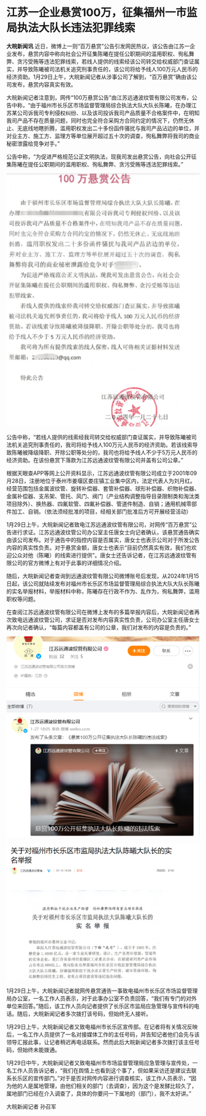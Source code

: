 # 江苏一企业悬赏100万，征集福州一市监局执法大队长违法犯罪线索

**大皖新闻讯**
近日，微博上一则“百万悬赏”公告引发网民热议，该公告由江苏一企业发布，悬赏内容中称向社会公开征集陈曦在提任公职期间的滥用职权、徇私舞弊、贪污受贿等违法犯罪线索，若线人提供的线索经该公司转交给权威部门查证属实，并导致陈曦被司法机关追究刑事责任的，该公司将给予线人100万元人民币的经济资助。1月29日上午，大皖新闻记者从涉事公司了解到，“百万悬赏”确由该公司发布，悬赏内容真实有效。

大皖新闻记者注意到，网传“100万悬赏公告”由江苏远通波纹管有限公司发布，公告中称，“由于福州市长乐区市场监督管理局综合执法大队大队长陈曦，在办理江苏某公司诉我司专利侵权纠纷、以及该司投诉我司产品质量不合格案件中，在明知我司产品不存在质量问题，同时也完全符合采购方合同约定的情况下，仍然无休止、无底线地瞎折腾，滥用职权发出二十多份函件骚扰与我司产品沾边的单位，并对业主方、施工方、监理方等单位展开超过五十次的调查，徇私舞弊将我司的商业秘密泄露给竞争对手。”

公告中称，“为促进严格规范公正文明执法，现我司发出悬赏公告，向社会公开征集陈曦在提任公职期间的滥用职权、徇私舞弊、贪污受贿等违法犯罪线索。”

![cc8e455ab8e5f771165cbde49a355da5.jpg](https://raw.githubusercontent.com/qqhsx/qqnews_image/main/2024/01/29/江苏一企业悬赏100万，征集福州一市监局执法大队长违法犯罪线索/cc8e455ab8e5f771165cbde49a355da5.jpg)

公告中称，“若线人提供的线索经我司转交给权威部门查证属实，并导致陈曦被司法机关追究刑事责任的，我司将给予线人100万元人民币的经济资助。若该线索导致陈曦被降级降职、开除公职等处分的，我司也将给予线人不少于5万元人民币的经济资助。在该份悬赏下落款为江苏远通波纹管有限公司并盖有公司公章。”

根据天眼查APP等网上公开资料显示，江苏远通波纹管有限公司成立于2001年09月28日，注册地位于泰州市姜堰区娄庄镇工业集中区内，法定代表人为刘月红。经营范围包括金属波纹管、旋转补偿器、套管补偿器、球形补偿器、织物补偿器、金属补偿器、支吊架、管托、风门、阀门（产业结构调整指导目录限制类和淘汰类项目除外）、换热器、四氟软管、四氟补偿器、管道件制造、自销；通用机械零部件加工、自销。（依法须经批准的项目，经相关部门批准后方可开展经营活动）

1月29日上午，大皖新闻记者致电江苏远通波纹管有限公司，对网传“百万悬赏”公告进行求证。江苏远通波纹管公司办公室主任唐女士向记者确认，该悬赏通告确实由该公司发布。对于通告中的指控内容是否属实，唐女士也表示公司对于所发公告内容的真实性负责。对于悬赏金额，唐女士也表示“目前仍然真实有效，我们也欢迎公众对他（陈曦）的线索进行提供”。唐女士还告诉记者，在江苏远通波纹管有限公司的官方微博上有对于此事的详细情况介绍。

随后，大皖新闻记者查询到远通波纹管有限公司微博账号后发现，从2024年1月15日起，该公司就陆续发布对福州市长乐区市场监督管理局综合执法大队大队长陈曦的实名举报材料，举报材料中称，陈曦存在行政不作为、乱作为，徇私舞弊，滥用职权等问题。

在查阅江苏远通波纹管有限公司在微博上发布的多篇举报内容后，大皖新闻记者再次致电远通波纹管公司，求证是否对发布内容真实性负责，公司办公室主任唐女士再次向记者确认，“每篇内容都盖有公司的公章，我们对发布的内容是负责的。”

![47c7449b7c201a6c3d629e66b600227a.jpg](https://raw.githubusercontent.com/qqhsx/qqnews_image/main/2024/01/29/江苏一企业悬赏100万，征集福州一市监局执法大队长违法犯罪线索/47c7449b7c201a6c3d629e66b600227a.jpg)

![2be8750eb99b334936312c8f698b81ad.jpg](https://raw.githubusercontent.com/qqhsx/qqnews_image/main/2024/01/29/江苏一企业悬赏100万，征集福州一市监局执法大队长违法犯罪线索/2be8750eb99b334936312c8f698b81ad.jpg)

1月29日上午，大皖新闻记者就网传悬赏通告一事致电福州市长乐区市场监督管理局办公室，一名工作人员表示，对于此事办公室不负责回答，“我们有专门的对外单位来回答。”随后，该工作人员向记者提供了长乐区市监局应急管理与宣传科的电话。随后，大皖新闻记者多次拨打该号码，但始终无人接听。

1月29日上午，大皖新闻记者又致电福州市长乐区宣传部。在记者将有关情况反映后，一名工作人员提供了一名对接媒体工作的主任号码，并告知记者他们会先与该领导汇报此事，让记者稍迟再电话联系。然而此后大皖新闻记者多次拨打该主任号码，但始终未能拨通。

1月29日中午，大皖新闻记者又致电福州市市场监督管理局应急管理与宣传处，一名工作人员告诉记者，“我们在舆情上也看到这个事了，但如果采访还是建议去联系长乐区的宣传部门。”对于是否对网传内容进行调查核实，该工作人员表示，“因为他的人是属地管理，由他们相关的部门（去调查），因为这个是发酵比较久了，属地部门已经在介入调查了，具体的你要问一下属地的（部门），我不太好讲。”

大皖新闻记者 孙召军

